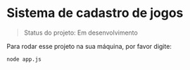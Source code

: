 # Sistema de cadastro de jogos
> Status do projeto: Em desenvolvimento

Para rodar esse projeto na sua máquina, por favor digite:

```
node app.js 
```
